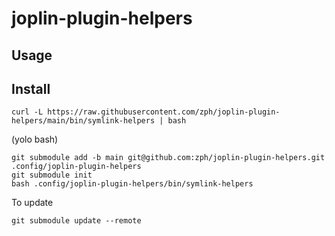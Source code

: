 # joplin-plugin-helpers

## Usage

## Install

```
curl -L https://raw.githubusercontent.com/zph/joplin-plugin-helpers/main/bin/symlink-helpers | bash
```
(yolo bash)

```
git submodule add -b main git@github.com:zph/joplin-plugin-helpers.git .config/joplin-plugin-helpers
git submodule init
bash .config/joplin-plugin-helpers/bin/symlink-helpers
```

To update

```
git submodule update --remote
```
